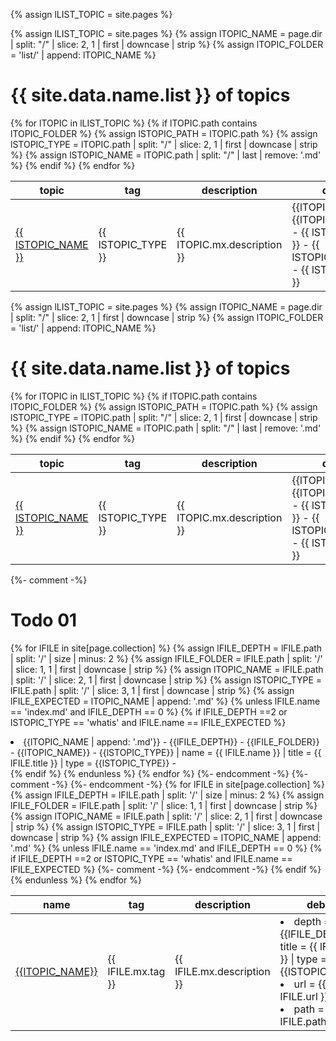 <!-- define var -->
{% assign lLIST_TOPIC         = site.pages %}


<!-- define var -->
{% assign lLIST_TOPIC  = site.pages %}
{% assign lTOPIC_NAME    = page.dir  | split: "/"  | slice: 2, 1 | first | downcase | strip %}
{% assign lTOPIC_FOLDER  = 'list/' | append: lTOPIC_NAME %}

<h1> {{ site.data.name.list }} of topics </h1>

<table class="sortable">
  <thead>
    <tr>
      <th translate='no'>topic</th>
      <th translate='no'>tag</th>
      <th >description</th>
      <th>debug</th>
    </tr>
  </thead>
  <tbody>
  {% for lTOPIC in lLIST_TOPIC %}
  {% if lTOPIC.path contains lTOPIC_FOLDER %}
  {% assign lSTOPIC_PATH  = lTOPIC.path   %}
  {% assign lSTOPIC_TYPE  = lTOPIC.path  | split: "/"  | slice: 2, 1 | first | downcase | strip %}
  {% assign lSTOPIC_NAME  = lTOPIC.path  |  split: "/" | last | remove: '.md' %}
  <tr>
    <td translate='no'><a href="/{{ lSTOPIC_PATH | remove: '.md' }}">{{ lSTOPIC_NAME }}</a></td>
    <td translate='no'>{{ lSTOPIC_TYPE }}</td>
    <td>{{ lTOPIC.mx.description }}</td>
    <td>{{lTOPIC_NAME}} - {{lTOPIC_FOLDER}} - {{ lSTOPIC_PATH }} - {{ lSTOPIC_NAME }} - {{ lSTOPIC_FILE }}</td>
  </tr>
  {% endif %}
  {% endfor %}
  </tbody>
</table>



<!-- define var -->
{% assign lLIST_TOPIC  = site.pages %}
{% assign lTOPIC_NAME    = page.dir  | split: "/"  | slice: 2, 1 | first | downcase | strip %}
{% assign lTOPIC_FOLDER  = 'list/' | append: lTOPIC_NAME %}

<h1> {{ site.data.name.list }} of topics </h1>

<table class="sortable">
  <thead>
    <tr>
      <th translate='no'>topic</th>
      <th translate='no'>tag</th>
      <th >description</th>
      <th>debug</th>
    </tr>
  </thead>
  <tbody>
  {% for lTOPIC in lLIST_TOPIC %}
  {% if lTOPIC.path contains lTOPIC_FOLDER %}
  {% assign lSTOPIC_PATH  = lTOPIC.path   %}
  {% assign lSTOPIC_TYPE  = lTOPIC.path  | split: "/"  | slice: 2, 1 | first | downcase | strip %}
  {% assign lSTOPIC_NAME  = lTOPIC.path  |  split: "/" | last | remove: '.md' %}
  <tr>
    <td translate='no'><a href="/{{ lSTOPIC_PATH | remove: '.md' }}">{{ lSTOPIC_NAME }}</a></td>
    <td translate='no'>{{ lSTOPIC_TYPE }}</td>
    <td>{{ lTOPIC.mx.description }}</td>
    <td>{{lTOPIC_NAME}} - {{lTOPIC_FOLDER}} - {{ lSTOPIC_PATH }} - {{ lSTOPIC_NAME }} - {{ lSTOPIC_FILE }}</td>
  </tr>
  {% endif %}
  {% endfor %}
  </tbody>
</table>






{%- comment -%} 
# Todo 01
{% for lFILE in site[page.collection] %}
{% assign lFILE_DEPTH  = lFILE.path | split: '/' | size | minus: 2 %}
{% assign lFILE_FOLDER = lFILE.path | split: '/' | slice: 1, 1 | first | downcase | strip %}
{% assign lTOPIC_NAME  = lFILE.path | split: '/' | slice: 2, 1 | first | downcase | strip %}
{% assign lSTOPIC_TYPE = lFILE.path | split: '/' | slice: 3, 1 | first | downcase | strip %}
{% assign lFILE_EXPECTED = lTOPIC_NAME | append: '.md' %}
{% unless lFILE.name == 'index.md' and lFILE_DEPTH == 0  %} 
{% if  lFILE_DEPTH ==2  or lSTOPIC_TYPE == 'whatis' and lFILE.name == lFILE_EXPECTED %}
  <li>{{lTOPIC_NAME | append: '.md'}} - {{lFILE_DEPTH}} - {{lFILE_FOLDER}} - {{lTOPIC_NAME}} - {{lSTOPIC_TYPE}}  | name = {{ lFILE.name }} | title = {{ lFILE.title }} | type = {{lSTOPIC_TYPE}} - <!--url = {{ lFILE.url }} - path = {{ lFILE.path }} --></li>
{% endif %}
{% endunless %}
{% endfor %}
 {%- endcomment -%}



<table class="sortable">
  <thead>
    <tr>
      <th translate='no'>name</th>
      <th translate='no'>tag</th>
      <th >description</th>
      {%- comment -%} <th>debug</th> {%- endcomment -%}
    </tr>
  </thead>
  <tbody>
{% for lFILE in site[page.collection] %}
{% assign lFILE_DEPTH  = lFILE.path | split: '/' | size | minus: 2 %}
{% assign lFILE_FOLDER = lFILE.path | split: '/' | slice: 1, 1 | first | downcase | strip %}
{% assign lTOPIC_NAME  = lFILE.path | split: '/' | slice: 2, 1 | first | downcase | strip %}
{% assign lSTOPIC_TYPE = lFILE.path | split: '/' | slice: 3, 1 | first | downcase | strip %}
{% assign lFILE_EXPECTED = lTOPIC_NAME | append: '.md' %}
{% unless lFILE.name == 'index.md' and lFILE_DEPTH == 0  %} 
{% if  lFILE_DEPTH ==2  or lSTOPIC_TYPE == 'whatis' and lFILE.name == lFILE_EXPECTED %}
  <tr>
    <td translate='no'><a href='{{ lFILE.url }}'>{{lTOPIC_NAME}}</a></td>
    <td translate='no'>{{ lFILE.mx.tag }}</td>
    <td>{{ lFILE.mx.description }}</td>
    {%- comment -%} <td><li>depth = {{lFILE_DEPTH}} | title = {{ lFILE.title }} | type = {{lSTOPIC_TYPE}} </li> <li>url = {{ lFILE.url }}</li><li>path = {{ lFILE.path }}</li></td> {%- endcomment -%}
  </tr>
  {% endif %}
  {% endunless %}
  {% endfor %}
  </tbody>
</table>

<!--   
<img src="{{ collection.icon }}"                                              alt="{{ collection.label }} icon" class="img-fluid" style="width: 100px; height: 100px;">
<img src="{{ '/assets/icons/' | append: collection.label | append: '.svg' }}" alt="{{ collection.label }} icon" class="img-fluid" style="width: 100px; height: 100px;">
 -->


<!-- <h1>Browse by categories</h1>

{% for collection in site.collections %}
{% unless collection.label == "posts" %}
<li>
<img src="{{ collection.icon }}" alt="{{ collection.label }} icon" style="width: 20px; height: 20px;"/>
<a href="{{ site.baseurl }}/{{ collection.label }}/index.html">{{ collection.label | capitalize }}</a>
</li>
{% endunless %}
{% endfor %}
 -->



<!-- 


<table class="sortable">
  <thead>
    <tr>
      <th>name</th>
      <th translate='no'>tag</th>
      <th>description</th>
      <th>debug</th>
    </tr>
  </thead>
  <tbody>
    {% for lTOPIC in lLIST_TOPIC %}
      {% assign lTOPIC_DEPTH = lTOPIC.path  |  split: "/" | size %}
      {% assign lTOPIC_NAME  = lTOPIC.path  | split: "/"  | slice: 1, 1 | first | downcase | strip %}
      {% assign lTOPIC_TYPE  = lTOPIC.path  |  split: "/" | slice: 2, 1 | first | downcase | strip %}
      {% assign lTOPIC_FILE  = lTOPIC.path  |  split: "/" | last | remove: '.md' %}
      {% if lTOPIC_FILE == 'README' or lTOPIC_TYPE == 'whatis' and lTOPIC_NAME == lTOPIC_FILE %}
      <tr>
        <td translate='no'><a href="{{ lTOPIC.path | remove: '.md' }}">{{ lTOPIC_NAME }}</a></td>
        <td translate='no'>{{ lTOPIC.mx.domain }}</td>
        <td>{{ lTOPIC.mx.description }}</td>
        <td>{{ lTOPIC.path }} - {{ lTOPIC_DEPTH }} - {{ lTOPIC_NAME }} - {{ lTOPIC_TYPE }} - {{ lTOPIC_FILE }} </td>
      </tr>
      {% endif %}
    {% endfor %}
  </tbody>
</table> -->
